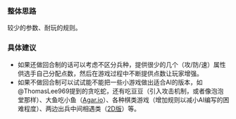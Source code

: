 ### 整体思路

较少的参数、耐玩的规则。

### 具体建议

* 如果还做回合制的话可以考虑不区分兵种，提供很少的几个（攻/防/速）属性供选手自己分配点数，然后在游戏过程中不断提供点数让玩家增强。
* 如果不做回合制可以试试能不能把一些小游戏做出适合AI的版本，如@ThomasLee969提到的贪吃蛇，还有吃豆豆（引入攻击机制，或者像泡泡堂那样）、大鱼吃小鱼（[Agar.io](https://agar.io/)）、各种棋类游戏（增加规则以减小AI编写的困难程度）、两边出兵中间相遇类（[2D版](http://tieba.baidu.com/p/3068448778)）等。
